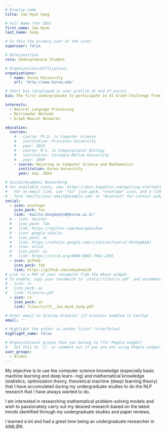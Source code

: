 ```yaml
---
# Display name
title: Jae Hyuk Sung

# Full Name (for SEO)
first_name: Jae Hyuk
last_name: Sung

# Is this the primary user of the site?
superuser: false

# Role/position
role: Undergraduate Student

# Organizations/Affiliations
organizations:
  - name: Korea University
    url: 'http://www.korea.edu'

# Short bio (displayed in user profile at end of posts)
bio: The first undergraduate to participate in AI Grand Challenge from AIML@K

interests:
  - Natural Language Processing
  - Multimodal Methods
  - Graph Neural Networks

education:
  courses:
    # - course: Ph.D. in Computer Science
    #   institution: Princeton University
    #   year: 2019
    # - course: M.S. in Computational Biology
    #   institution: Carnegie Mellon University
    #   year: 2009
    - course: Majoring in Computer Science and Mathematics
      institution: Korea University
      year: exp. 2024

# Social/Academic Networking
# For available icons, see: https://docs.hugoblox.com/getting-started/page-builder/#icons
#   For an email link, use "fas" icon pack, "envelope" icon, and a link in the
#   form "mailto:your-email@example.com" or "#contact" for contact widget.
social:
  - icon: envelope
    icon_pack: fas
    link: 'mailto:okaybody10@korea.ac.kr'
  # - icon: twitter
  #   icon_pack: fab
  #   link: https://twitter.com/GeorgeCushen
  # - icon: google-scholar
  #   icon_pack: ai
  #   link: https://scholar.google.com/citations?user=I-XhaYgAAAAJ
  # - icon: orcid
  #   icon_pack: ai
  #   link: https://orcid.org/0000-0002-7941-2395
  - icon: github
    icon_pack: fab
    link: https://github.com/okaybody10
# Link to a PDF of your resume/CV from the About widget.
# To enable, copy your resume/CV to `static/files/cv.pdf` and uncomment the lines below.
# - icon: cv
#   icon_pack: ai
#   link: files/cv.pdf
  - icon: cv
    icon_pack: ai
    link: files/cv/CV__Jae_Hyuk_Sung.pdf

# Enter email to display Gravatar (if Gravatar enabled in Config)
email: ''

# Highlight the author in author lists? (true/false)
highlight_name: false

# Organizational groups that you belong to (for People widget)
#   Set this to `[]` or comment out if you are not using People widget.
user_groups:
  - Alumni
---
```


<!-- 짧은 자기소개 -->
My objective is to use the computer science knowledge (especially basic machine learning and deep learn- ing) and mathematical knowledge (statistics, optimization theory, theoretical machine (deep) learning theory) that I have accumulated during my undergraduate studies to do the NLP research that I have always wanted to do. 

<!-- 연구분야/주제 관심사 소개 -->
I am interested in researching mathematical problem-solving models and wish to passionately carry out my desired research based on the latest trends identified through my undergraduate studies and paper reviews.

<!-- 그 외의 것/trivia -->
I learned a lot and had a great time being an undergraduate researcher in AIML@K.